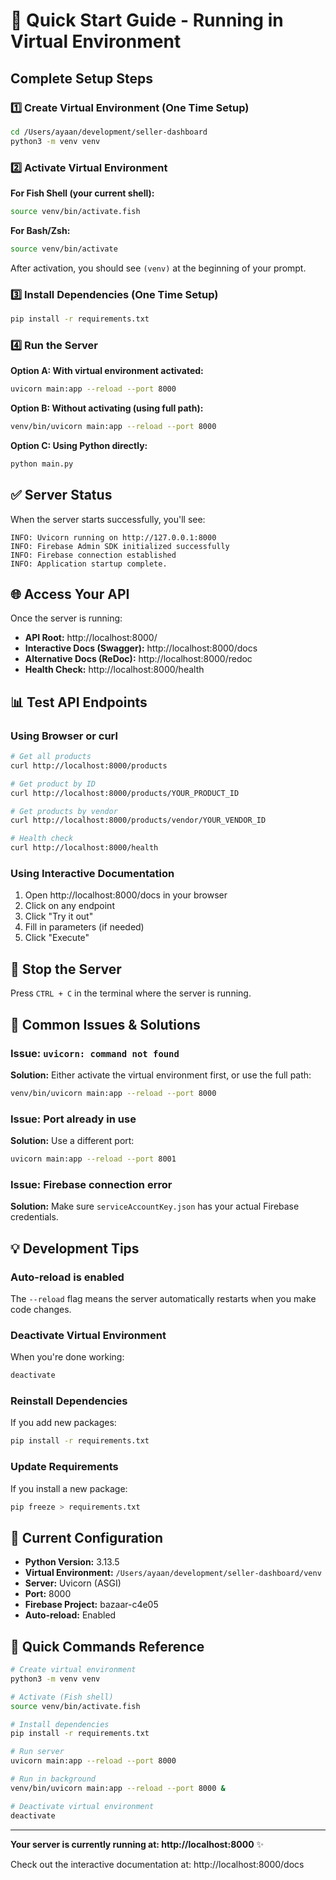 # 🚀 Quick Start Guide - Running in Virtual Environment

## Complete Setup Steps

### 1️⃣ Create Virtual Environment (One Time Setup)
```bash
cd /Users/ayaan/development/seller-dashboard
python3 -m venv venv
```

### 2️⃣ Activate Virtual Environment

**For Fish Shell (your current shell):**
```bash
source venv/bin/activate.fish
```

**For Bash/Zsh:**
```bash
source venv/bin/activate
```

After activation, you should see `(venv)` at the beginning of your prompt.

### 3️⃣ Install Dependencies (One Time Setup)
```bash
pip install -r requirements.txt
```

### 4️⃣ Run the Server

**Option A: With virtual environment activated:**
```bash
uvicorn main:app --reload --port 8000
```

**Option B: Without activating (using full path):**
```bash
venv/bin/uvicorn main:app --reload --port 8000
```

**Option C: Using Python directly:**
```bash
python main.py
```

## ✅ Server Status

When the server starts successfully, you'll see:
```
INFO: Uvicorn running on http://127.0.0.1:8000
INFO: Firebase Admin SDK initialized successfully
INFO: Firebase connection established
INFO: Application startup complete.
```

## 🌐 Access Your API

Once the server is running:

- **API Root:** http://localhost:8000/
- **Interactive Docs (Swagger):** http://localhost:8000/docs
- **Alternative Docs (ReDoc):** http://localhost:8000/redoc
- **Health Check:** http://localhost:8000/health

## 📊 Test API Endpoints

### Using Browser or curl

```bash
# Get all products
curl http://localhost:8000/products

# Get product by ID
curl http://localhost:8000/products/YOUR_PRODUCT_ID

# Get products by vendor
curl http://localhost:8000/products/vendor/YOUR_VENDOR_ID

# Health check
curl http://localhost:8000/health
```

### Using Interactive Documentation

1. Open http://localhost:8000/docs in your browser
2. Click on any endpoint
3. Click "Try it out"
4. Fill in parameters (if needed)
5. Click "Execute"

## 🛑 Stop the Server

Press `CTRL + C` in the terminal where the server is running.

## 🔧 Common Issues & Solutions

### Issue: `uvicorn: command not found`
**Solution:** Either activate the virtual environment first, or use the full path:
```bash
venv/bin/uvicorn main:app --reload --port 8000
```

### Issue: Port already in use
**Solution:** Use a different port:
```bash
uvicorn main:app --reload --port 8001
```

### Issue: Firebase connection error
**Solution:** Make sure `serviceAccountKey.json` has your actual Firebase credentials.

## 💡 Development Tips

### Auto-reload is enabled
The `--reload` flag means the server automatically restarts when you make code changes.

### Deactivate Virtual Environment
When you're done working:
```bash
deactivate
```

### Reinstall Dependencies
If you add new packages:
```bash
pip install -r requirements.txt
```

### Update Requirements
If you install a new package:
```bash
pip freeze > requirements.txt
```

## 🎯 Current Configuration

- **Python Version:** 3.13.5
- **Virtual Environment:** `/Users/ayaan/development/seller-dashboard/venv`
- **Server:** Uvicorn (ASGI)
- **Port:** 8000
- **Firebase Project:** bazaar-c4e05
- **Auto-reload:** Enabled

## 📝 Quick Commands Reference

```bash
# Create virtual environment
python3 -m venv venv

# Activate (Fish shell)
source venv/bin/activate.fish

# Install dependencies
pip install -r requirements.txt

# Run server
uvicorn main:app --reload --port 8000

# Run in background
venv/bin/uvicorn main:app --reload --port 8000 &

# Deactivate virtual environment
deactivate
```

---

**Your server is currently running at: http://localhost:8000** ✨

Check out the interactive documentation at: http://localhost:8000/docs
